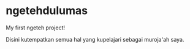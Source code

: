 # ngetehdulumas
My first ngeteh project!

Disini kutempatkan semua hal yang kupelajari sebagai muroja'ah saya.
